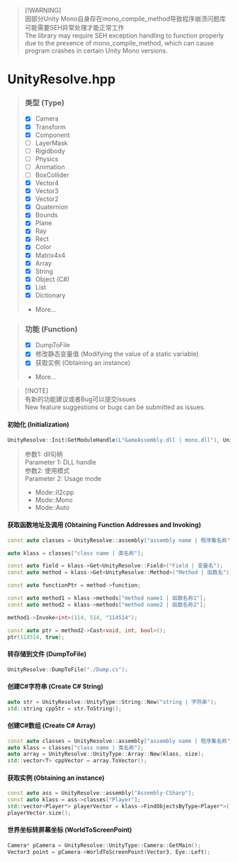> [!WARNING]\
> 因部分Unity Mono自身存在mono_compile_method导致程序崩溃问题库可能需要SEH异常处理才能正常工作 \
> The library may require SEH exception handling to function properly due to the presence of mono_compile_method, which can cause program crashes in certain Unity Mono versions.

# UnityResolve.hpp
> ### 类型 (Type)
> - [X] Camera
> - [X] Transform
> - [X] Component
> - [ ] LayerMask
> - [ ] Rigidbody
> - [ ] Physics
> - [ ] Animation
> - [ ] BoxCollider
> - [X] Vector4
> - [X] Vector3
> - [X] Vector2
> - [X] Quaternion
> - [X] Bounds
> - [X] Plane
> - [X] Ray
> - [X] Rect
> - [X] Color
> - [X] Matrix4x4
> - [X] Array
> - [x] String
> - [x] Object (C#)
> - [X] List
> - [X] Dictionary
> - More...

> ### 功能 (Function)
> - [X] DumpToFile
> - [X] 修改静态变量值 (Modifying the value of a static variable)
> - [X] 获取实例 (Obtaining an instance)
> - More...

> [!NOTE]\
> 有新的功能建议或者Bug可以提交Issues \
> New feature suggestions or bugs can be submitted as issues.

#### 初始化 (Initialization)
``` c++
UnityResolve::Init(GetModuleHandle(L"GameAssembly.dll | mono.dll"), UnityResolve::Mode::Auto);
```
> 参数1: dll句柄 \
> Parameter 1: DLL handle \
> 参数2: 使用模式 \
> Parameter 2: Usage mode
> - Mode::Il2cpp
> - Mode::Mono
> - Mode::Auto

#### 获取函数地址及调用 (Obtaining Function Addresses and Invoking)
``` c++
const auto classes = UnityResolve::assembly["assembly name | 程序集名称"]->classes;

auto klass = classes["class name | 类名称"];

const auto field = klass->Get<UnityResolve::Field>("Field | 变量名");
const auto method = klass->Get<UnityResolve::Method>("Method | 函数名");

const auto functionPtr = method->function;

const auto method1 = klass->methods["method name1 | 函数名称1"];
const auto method2 = klass->methods["method name2 | 函数名称2"];

method1->Invoke<int>(114, 514, "114514");

const auto ptr = method2->Cast<void, int, bool>();
ptr(114514, true);
```
#### 转存储到文件 (DumpToFile)
``` C++
UnityResolve::DumpToFile("./Dump.cs");
```
#### 创建C#字符串 (Create C# String)
``` c++
auto str = UnityResolve::UnityType::String::New("string | 字符串");
std::string cppStr = str.ToString();
```
#### 创建C#数组 (Create C# Array)
``` c++
const auto classes = UnityResolve::assembly["assembly name | 程序集名称"]->classes;
auto klass = classes["class name | 类名称"];
auto array = UnityResolve::UnityType::Array::New(klass, size);
std::vector<T> cppVector = array.ToVector();
```
#### 获取实例 (Obtaining an instance)
``` c++
const auto ass = UnityResolve::assembly["Assembly-CSharp"];
const auto klass = ass->classes["Player"];
std::vector<Player*> playerVector = klass->FindObjectsByType<Player*>();
playerVector.size();
```
#### 世界坐标转屏幕坐标 (WorldToScreenPoint)
``` c++
Camera* pCamera = UnityResolve::UnityType::Camera::GetMain();
Vector3 point = pCamera->WorldToScreenPoint(Vector3, Eye::Left);
```
